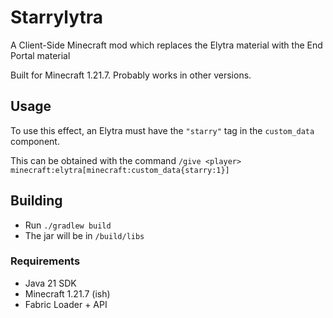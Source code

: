 # Starrylytra
A Client-Side Minecraft mod which replaces the Elytra material with the End Portal material

Built for Minecraft 1.21.7. Probably works in other versions.

## Usage

To use this effect, an Elytra must have the `"starry"` tag in the `custom_data` component.

This can be obtained with the command `/give <player> minecraft:elytra[minecraft:custom_data{starry:1}]`

## Building

- Run `./gradlew build`
- The jar will be in `/build/libs` 

### Requirements

- Java 21 SDK
- Minecraft 1.21.7 (ish)
- Fabric Loader + API
